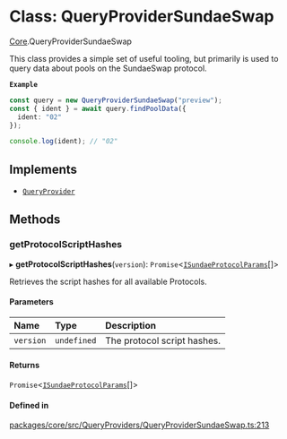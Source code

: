 # Class: QueryProviderSundaeSwap

[Core](../modules/Core.md).QueryProviderSundaeSwap

This class provides a simple set of useful tooling, but primarily is used to
query data about pools on the SundaeSwap protocol.

**`Example`**

```ts
const query = new QueryProviderSundaeSwap("preview");
const { ident } = await query.findPoolData({
  ident: "02"
});

console.log(ident); // "02"
```

## Implements

- [`QueryProvider`](Core.QueryProvider.md)

## Methods

### getProtocolScriptHashes

▸ **getProtocolScriptHashes**(`version`): `Promise`\<[`ISundaeProtocolParams`](../interfaces/Core.ISundaeProtocolParams.md)[]\>

Retrieves the script hashes for all available Protocols.

#### Parameters

| Name | Type | Description |
| :------ | :------ | :------ |
| `version` | `undefined` | The protocol script hashes. |

#### Returns

`Promise`\<[`ISundaeProtocolParams`](../interfaces/Core.ISundaeProtocolParams.md)[]\>

#### Defined in

[packages/core/src/QueryProviders/QueryProviderSundaeSwap.ts:213](https://github.com/SundaeSwap-finance/sundae-sdk/blob/main/packages/core/src/QueryProviders/QueryProviderSundaeSwap.ts#L213)
